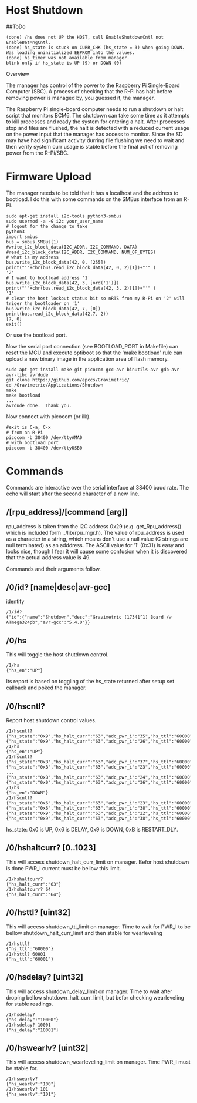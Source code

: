 # Host Shutdown

##ToDo

```
(done) /hs does not UP the HOST, call EnableShutdownCntl not EnableBatMngCntl.
(done) hs_state is stuck on CURR_CHK (hs_state = 3) when going DOWN. Was loading uninitialized EEPROM into the values.
(done) hs_timer was not available from manager.
blink only if hs_state is UP (9) or DOWN (0)
```


 Overview

The manager has control of the power to the Raspberry Pi Single-Board Computer (SBC). A process of checking that the R-Pi has halt before removing power is managed by, you guessed it, the manager.

The Raspberry Pi single-board computer needs to run a shutdown or halt script that monitors BCM6. The shutdown can take some time as it attempts to kill processes and ready the system for entering a halt. After processes stop and files are flushed, the halt is detected with a reduced current usage on the power input that the manager has access to monitor.  Since the SD may have had significant activity durring file flushing we need to wait and then verify system curr usage is stable before the final act of removing power from the R-Pi/SBC.


# Firmware Upload

The manager needs to be told that it has a localhost and the address to bootload. I do this with some commands on the SMBus interface from an R-Pi.

``` 
sudo apt-get install i2c-tools python3-smbus
sudo usermod -a -G i2c your_user_name
# logout for the change to take
python3
import smbus
bus = smbus.SMBus(1)
#write_i2c_block_data(I2C_ADDR, I2C_COMMAND, DATA)
#read_i2c_block_data(I2C_ADDR, I2C_COMMAND, NUM_OF_BYTES)
# what is my address
bus.write_i2c_block_data(42, 0, [255])
print("'"+chr(bus.read_i2c_block_data(42, 0, 2)[1])+"'" )
'2'
# I want to bootload address '1'
bus.write_i2c_block_data(42, 3, [ord('1')])
print("'"+chr(bus.read_i2c_block_data(42, 3, 2)[1])+"'" )
'1'
# clear the host lockout status bit so nRTS from my R-Pi on '2' will triger the bootloader on '1'
bus.write_i2c_block_data(42, 7, [0])
print(bus.read_i2c_block_data(42,7, 2))
[7, 0]
exit()
```

Or use the bootload port.

Now the serial port connection (see BOOTLOAD_PORT in Makefile) can reset the MCU and execute optiboot so that the 'make bootload' rule can upload a new binary image in the application area of flash memory.

``` 
sudo apt-get install make git picocom gcc-avr binutils-avr gdb-avr avr-libc avrdude
git clone https://github.com/epccs/Gravimetric/
cd /Gravimetric/Applications/Shutdown
make
make bootload
...
avrdude done.  Thank you.
``` 

Now connect with picocom (or ilk).


``` 
#exit is C-a, C-x
# from an R-Pi
picocom -b 38400 /dev/ttyAMA0
# with bootload port
picocom -b 38400 /dev/ttyUSB0
``` 

# Commands

Commands are interactive over the serial interface at 38400 baud rate. The echo will start after the second character of a new line. 


## /\[rpu_address\]/\[command \[arg\]\]

rpu_address is taken from the I2C address 0x29 (e.g. get_Rpu_address() which is included form ../lib/rpu_mgr.h). The value of rpu_address is used as a character in a string, which means don't use a null value (C strings are null terminated) as an adddress. The ASCII value for '1' (0x31) is easy and looks nice, though I fear it will cause some confusion when it is discovered that the actual address value is 49.

Commands and their arguments follow.


## /0/id? \[name|desc|avr-gcc\]

identify 

``` 
/1/id?
{"id":{"name":"Shutdown","desc":"Gravimetric (17341^1) Board /w ATmega324pb","avr-gcc":"5.4.0"}}
```


##  /0/hs

This will toggle the host shutdown control.

``` 
/1/hs
{"hs_en":"UP"}
```

Its report is based on toggling of the hs_state returned after setup set callback and poked the manager. 


##  /0/hscntl?

Report host shutdown control values. 

``` 
/1/hscntl?
{"hs_state":"0x9","hs_halt_curr":"63","adc_pwr_i":"35","hs_ttl":"60000","hs_delay":"10000","hs_wearlv":"100","hs_timer":"0"}
{"hs_state":"0x9","hs_halt_curr":"63","adc_pwr_i":"26","hs_ttl":"60000","hs_delay":"10000","hs_wearlv":"100","hs_timer":"1"}
/1/hs
{"hs_en":"UP"}
/1/hscntl?
{"hs_state":"0xB","hs_halt_curr":"63","adc_pwr_i":"37","hs_ttl":"60000","hs_delay":"10000","hs_wearlv":"100","hs_timer":"10983"}
{"hs_state":"0xB","hs_halt_curr":"63","adc_pwr_i":"23","hs_ttl":"60000","hs_delay":"10000","hs_wearlv":"100","hs_timer":"15982"}
...
{"hs_state":"0xB","hs_halt_curr":"63","adc_pwr_i":"24","hs_ttl":"60000","hs_delay":"10000","hs_wearlv":"100","hs_timer":"55972"}
{"hs_state":"0x0","hs_halt_curr":"63","adc_pwr_i":"36","hs_ttl":"60000","hs_delay":"10000","hs_wearlv":"100","hs_timer":"0"}
/1/hs
{"hs_en":"DOWN"}
/1/hscntl?
{"hs_state":"0x6","hs_halt_curr":"63","adc_pwr_i":"23","hs_ttl":"60000","hs_delay":"10000","hs_wearlv":"100","hs_timer":"1229"}
{"hs_state":"0x6","hs_halt_curr":"63","adc_pwr_i":"38","hs_ttl":"60000","hs_delay":"10000","hs_wearlv":"100","hs_timer":"6229"}
{"hs_state":"0x9","hs_halt_curr":"63","adc_pwr_i":"22","hs_ttl":"60000","hs_delay":"10000","hs_wearlv":"100","hs_timer":"0"}
{"hs_state":"0x9","hs_halt_curr":"63","adc_pwr_i":"38","hs_ttl":"60000","hs_delay":"10000","hs_wearlv":"100","hs_timer":"0"}
``` 

hs_state: 0x0 is UP, 0x6 is DELAY, 0x9 is DOWN, 0xB is RESTART_DLY.


##  /0/hshaltcurr? \[0..1023\]

This will access shutdown_halt_curr_limit on manager. Befor host shutdown is done PWR_I current must be bellow this limit.

``` 
/1/hshaltcurr?
{"hs_halt_curr":"63"}
/1/hshaltcurr? 64
{"hs_halt_curr":"64"}
```


##  /0/hsttl? \[uint32\]

This will access shutdown_ttl_limit on manager. Time to wait for PWR_I to be bellow shutdown_halt_curr_limit and then stable for wearleveling

``` 
/1/hsttl?
{"hs_ttl":"60000"}
/1/hsttl? 60001
{"hs_ttl":"60001"}
```


##  /0/hsdelay? \[uint32\]

This will access shutdown_delay_limit on manager. Time to wait after droping bellow shutdown_halt_curr_limit, but befor checking wearleveling for stable readings.

``` 
/1/hsdelay?
{"hs_delay":"10000"}
/1/hsdelay? 10001
{"hs_delay":"10001"}
```


##  /0/hswearlv? \[uint32\]

This will access shutdown_wearleveling_limit on manager. Time PWR_I must be stable for.

``` 
/1/hswearlv?
{"hs_wearlv":"100"}
/1/hswearlv? 101
{"hs_wearlv":"101"}
```

